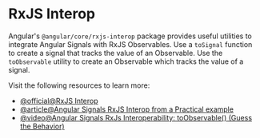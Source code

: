 # RxJS Interop

Angular's `@angular/core/rxjs-interop` package provides useful utilities to integrate Angular Signals with RxJS Observables. Use a `toSignal` function to create a signal that tracks the value of an Observable. Use the `toObservable` utility to create an Observable which tracks the value of a signal.

Visit the following resources to learn more:

- [@official@RxJS Interop](https://angular.dev/guide/signals/rxjs-interop)
- [@article@Angular Signals RxJS Interop from a Practical example](https://angular.love/en/angular-signals-rxjs-interop-from-a-practical-example)
- [@video@Angular Signals RxJs Interoperability: toObservable() (Guess the Behavior)](https://www.youtube.com/watch?v=cam39UyVbpI)
